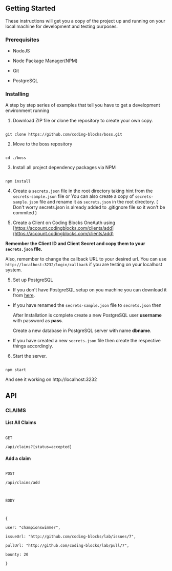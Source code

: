 
## Getting Started

  

These instructions will get you a copy of the project up and running on your local machine for development and testing purposes.

  

### Prerequisites

  

* NodeJS

* Node Package Manager(NPM)

* Git

* PostgreSQL

  
  

### Installing

  

A step by step series of examples that tell you have to get a development environment running

  

1. Download ZIP file or clone the repository to create your own copy.

```

git clone https://github.com/coding-blocks/boss.git

```

2. Move to the boss repository

  

```

cd ./boss

```

3. Install all project dependency packages via NPM

  

```

npm install

```

4. Create a `secrets.json` file in the root directory taking hint from the `secrets-sample.json` file or You can also create a copy of `secrets-sample.json` file and rename it as `secrets.json` in the root directory. ( Don't worry secrets.json is already added to .gitignore file so it won't be commited )

  

5. Create a Client on Coding Blocks OneAuth using [https://account.codingblocks.com/clients/add](https://account.codingblocks.com/clients/add)

**Remember the Client ID and Client Secret and copy them to your `secrets.json` file.**

  

Also, remember to change the callback URL to your desired url. You can use `http://localhost:3232/login/callback` if you are testing on your localhost system.

  

5. Set up PostgreSQL

* If you don't have PostgreSQL setup on you machine you can download it from [here](https://www.postgresql.org/download/).

* If you have renamed the `secrets-sample.json` file to `secrets.json` then

    After Installation is complete create a new PostgreSQL user **username** with password as **pass**.

     Create a new database in PostgreSQL server with name **dbname**.

  

* If you have created a new `secrets.json` file then create the respective things accordingly.

6. Start the server.

```

npm start

```

And see it working on http://localhost:3232

  

## API

  

### CLAIMS

  

#### List All Claims

  

```

GET

/api/claims?[status=accepted]

```

  

#### Add a claim

  

```

POST

/api/claims/add

  

BODY

  

{

user: "championswimmer",

issueUrl: "http://github.com/coding-blocks/lab/issues/7",

pullUrl: "http://github.com/coding-blocks/lab/pull/7",

bounty: 20

}

```